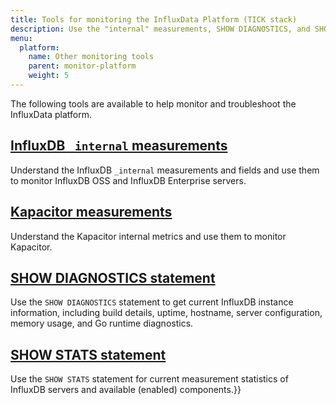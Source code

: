 ```yaml
---
title: Tools for monitoring the InfluxData Platform (TICK stack)
description: Use the "internal" measurements, SHOW DIAGNOSTICS, and SHOW STATS to monitor your InfluxData Platform.
menu:
  platform:
    name: Other monitoring tools
    parent: monitor-platform
    weight: 5
---
```


The following tools are available to help monitor and troubleshoot the InfluxData platform.

## [InfluxDB `_internal` measurements](/platform/monitoring/influxdata-platform/tools/measurements-internal)
Understand the InfluxDB `_internal` measurements and fields and use them to monitor
InfluxDB OSS and InfluxDB Enterprise servers.

## [Kapacitor measurements](/platform/monitoring/influxdata-platform/tools/kapacitor-measurements)
Understand the Kapacitor internal metrics and use them to monitor Kapacitor.

## [SHOW DIAGNOSTICS statement ](/platform/monitoring/influxdata-platform/tools/show-diagnostics)
Use the `SHOW DIAGNOSTICS` statement to get current InfluxDB instance information, including build details, uptime, hostname, server configuration, memory usage, and Go runtime diagnostics.

## [SHOW STATS statement](/platform/monitoring/influxdata-platform/tools/show-stats)
Use the `SHOW STATS` statement for current measurement statistics of InfluxDB servers and available (enabled) components.}}

